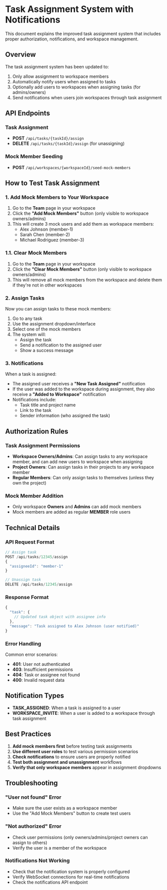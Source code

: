 # Task Assignment System with Notifications

This document explains the improved task assignment system that includes proper authorization, notifications, and workspace management.

## Overview

The task assignment system has been updated to:
1. Only allow assignment to workspace members
2. Automatically notify users when assigned to tasks
3. Optionally add users to workspaces when assigning tasks (for admins/owners)
4. Send notifications when users join workspaces through task assignment

## API Endpoints

### Task Assignment
- **POST** `/api/tasks/{taskId}/assign`
- **DELETE** `/api/tasks/{taskId}/assign` (for unassigning)

### Mock Member Seeding
- **POST** `/api/workspaces/{workspaceId}/seed-mock-members`

## How to Test Task Assignment

### 1. Add Mock Members to Your Workspace

1. Go to the **Team** page in your workspace
2. Click the **"Add Mock Members"** button (only visible to workspace owners/admins)
3. This will create 3 mock users and add them as workspace members:
   - Alex Johnson (member-1)
   - Sarah Chen (member-2)
   - Michael Rodriguez (member-3)

### 1.1. Clear Mock Members

1. Go to the **Team** page in your workspace
2. Click the **"Clear Mock Members"** button (only visible to workspace owners/admins)
3. This will remove all mock members from the workspace and delete them if they're not in other workspaces

### 2. Assign Tasks

Now you can assign tasks to these mock members:

1. Go to any task
2. Use the assignment dropdown/interface
3. Select one of the mock members
4. The system will:
   - Assign the task
   - Send a notification to the assigned user
   - Show a success message

### 3. Notifications

When a task is assigned:
- The assigned user receives a **"New Task Assigned"** notification
- If the user was added to the workspace during assignment, they also receive a **"Added to Workspace"** notification
- Notifications include:
  - Task title and project name
  - Link to the task
  - Sender information (who assigned the task)

## Authorization Rules

### Task Assignment Permissions

- **Workspace Owners/Admins**: Can assign tasks to any workspace member, and can add new users to workspace when assigning
- **Project Owners**: Can assign tasks in their projects to any workspace member
- **Regular Members**: Can only assign tasks to themselves (unless they own the project)

### Mock Member Addition

- Only workspace **Owners** and **Admins** can add mock members
- Mock members are added as regular **MEMBER** role users

## Technical Details

### API Request Format

```javascript
// Assign task
POST /api/tasks/12345/assign
{
  "assigneeId": "member-1"
}

// Unassign task
DELETE /api/tasks/12345/assign
```

### Response Format

```javascript
{
  "task": {
    // Updated task object with assignee info
  },
  "message": "Task assigned to Alex Johnson (user notified)"
}
```

### Error Handling

Common error scenarios:
- **401**: User not authenticated
- **403**: Insufficient permissions
- **404**: Task or assignee not found
- **400**: Invalid request data

## Notification Types

- **TASK_ASSIGNED**: When a task is assigned to a user
- **WORKSPACE_INVITE**: When a user is added to a workspace through task assignment

## Best Practices

1. **Add mock members first** before testing task assignments
2. **Use different user roles** to test various permission scenarios
3. **Check notifications** to ensure users are properly notified
4. **Test both assignment and unassignment** workflows
5. **Verify that only workspace members** appear in assignment dropdowns

## Troubleshooting

### "User not found" Error
- Make sure the user exists as a workspace member
- Use the "Add Mock Members" button to create test users

### "Not authorized" Error
- Check user permissions (only owners/admins/project owners can assign to others)
- Verify the user is a member of the workspace

### Notifications Not Working
- Check that the notification system is properly configured
- Verify WebSocket connections for real-time notifications
- Check the notifications API endpoint
